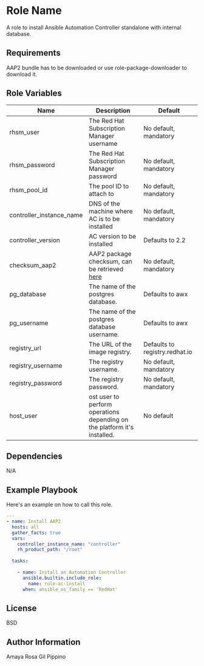 Role Name
=========

A role to install Ansible Automation Controller standalone with internal database.

Requirements
------------

AAP2 bundle has to be downloaded or use role-package-downloader to download it.

Role Variables
--------------

| Name | Description | Default |
| ------------ | ------------ | ------------ |
| rhsm_user | The Red Hat Subscription Manager username  | No default, mandatory |
| rhsm_password | The Red Hat Subscription Manager password | No default, mandatory |
| rhsm_pool_id | The pool ID to attach to | No default, mandatory |
| controller_instance_name | DNS of the machine where AC is to be installed |  No default, mandatory |
| controller_version | AC version to be installed |  Defaults to 2.2 |
| checksum_aap2 | AAP2 package checksum, can be retrieved [here](https://access.redhat.com/downloads/content/480/ver=2.2/rhel---9/2.2/x86_64/product-software) |  No default, mandatory |
| pg_database | The name of the postgres database. |  Defaults to awx |
| pg_username | The name of the postgres database username. |  Defaults to awx |
| registry_url | The URL of the image registry. |  Defaults to registry.redhat.io |
| registry_username | The registry username. |  No default, mandatory |
| registry_password | The registry password. |  No default, mandatory |
| host_user | ost user to perform operations depending on the platform it's installed. |  No default |

Dependencies
------------

N/A

Example Playbook
----------------

Here's an example on how to call this role.

```yaml
---
- name: Install AAP2
  hosts: all
  gather_facts: true
  vars:
    controller_instance_name: "controller"
    rh_product_path: "/root"
     
  tasks:
  
    - name: Install an Automation Controller
      ansible.builtin.include_role:
        name: role-ac-install
      when: ansible_os_family == 'RedHat'
```

License
-------

BSD

Author Information
------------------

Amaya Rosa Gil Pippino
